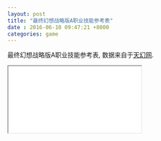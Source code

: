 ```yaml
---
layout: post
title: "最终幻想战略版A职业技能参考表"
date : 2016-06-10 09:47:21 +8000
categories: game
---
```


最终幻想战略版A职业技能参考表, 数据来自于[天幻网](http://ffta.ffsky.cn).

<iframe src="/public/pages/fftaSkill.html" marginwidth="0" marginheight="0" scrolling="no"></iframe>

